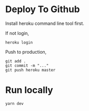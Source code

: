 # Deploy To Github

Install heroku command line tool first.

If not login,

```
heroku login
```

Push to production,

```
git add .
git commit -m "..."
git push heroku master
```

# Run locally

```
yarn dev
```
